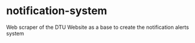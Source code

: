 # notification-system

Web scraper of the DTU Website as a base to create the notification alerts system
